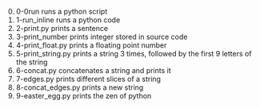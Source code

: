 0. 0-0run runs a python script
1. 1-run_inline runs a python code
2. 2-print.py prints a sentence
3. 3-print_number prints integer stored in source code
4. 4-print_float.py prints a floating point number
5. 5-print_string.py prints a string 3 times, followed by the first 9 letters of the string
6. 6-concat.py concatenates a string and prints it
7. 7-edges.py prints different slices of a string
8. 8-concat_edges.py prints a new string
9. 9-easter_egg.py prints the zen of python
